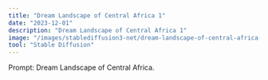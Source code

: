 ```yaml
---
title: "Dream Landscape of Central Africa 1"
date: "2023-12-01"
description: "Dream Landscape of Central Africa 1"
image: "/images/stablediffusion3-net/dream-landscape-of-central-africa-1.png"
tool: "Stable Diffusion"
---
```


Prompt: Dream Landscape of Central Africa.